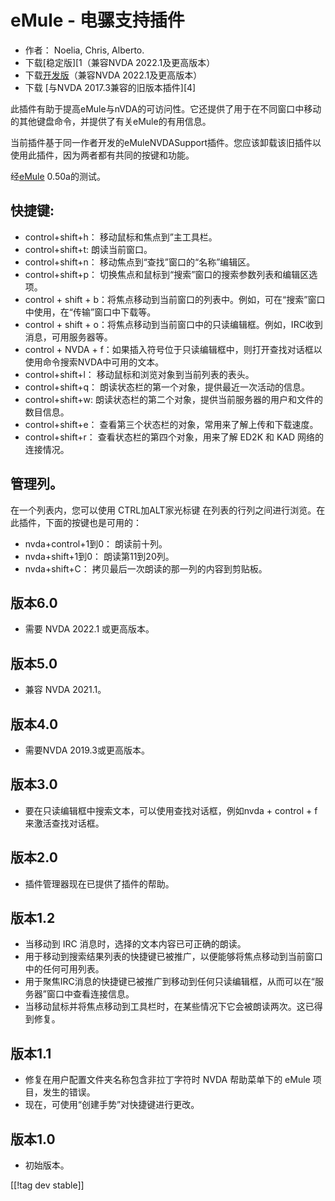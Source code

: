 # eMule - 电骡支持插件 #

*	作者： Noelia, Chris, Alberto.
*	下载[稳定版][1（兼容NVDA 2022.1及更高版本）
*	下载[开发版][3]（兼容NVDA 2022.1及更高版本）
*	下载 [与NVDA 2017.3兼容的旧版本插件][4]

此插件有助于提高eMule与nVDA的可访问性。它还提供了用于在不同窗口中移动的其他键盘命令，并提供了有关eMule的有用信息。

当前插件基于同一作者开发的eMuleNVDASupport插件。您应该卸载该旧插件以使用此插件，因为两者都有共同的按键和功能。

经[eMule][2] 0.50a的测试。

## 快捷键: ##

*	control+shift+h： 移动鼠标和焦点到”主工具栏。
*	control+shift+t: 朗读当前窗口。
*	control+shift+n： 移动焦点到“查找”窗口的“名称”编辑区。
*	control+shift+p： 切换焦点和鼠标到“搜索”窗口的搜索参数列表和编辑区选项。
*	control + shift + b：将焦点移动到当前窗口的列表中。例如，可在“搜索”窗口中使用，在“传输”窗口中下载等。
*	control + shift + o：将焦点移动到当前窗口中的只读编辑框。例如，IRC收到消息，可用服务器等。
*	control + NVDA + f：如果插入符号位于只读编辑框中，则打开查找对话框以使用命令搜索NVDA中可用的文本。
*	control+shift+l： 移动鼠标和浏览对象到当前列表的表头。
*	control+shift+q： 朗读状态栏的第一个对象，提供最近一次活动的信息。
*	control+shift+w: 朗读状态栏的第二个对象，提供当前服务器的用户和文件的数目信息。
*	control+shift+e： 查看第三个状态栏的对象，常用来了解上传和下载速度。
*	control+shift+r： 查看状态栏的第四个对象，用来了解 ED2K 和 KAD 网络的连接情况。

## 管理列。 ##

在一个列表内，您可以使用 CTRL加ALT家光标键 在列表的行列之间进行浏览。在此插件，下面的按键也是可用的：

*	nvda+control+1到0： 朗读前十列。
*	nvda+shift+1到0： 朗读第11到20列。
*	nvda+shift+C： 拷贝最后一次朗读的那一列的内容到剪贴板。

## 版本6.0
*	需要 NVDA 2022.1 或更高版本。

## 版本5.0
*	兼容 NVDA 2021.1。

## 版本4.0 ##
*	需要NVDA 2019.3或更高版本。

## 版本3.0 ##
*	 要在只读编辑框中搜索文本，可以使用查找对话框，例如nvda + control + f来激活查找对话框。

## 版本2.0 ##
*	 插件管理器现在已提供了插件的帮助。

## 版本1.2 ##
*	 当移动到 IRC 消息时，选择的文本内容已可正确的朗读。
*	 用于移动到搜索结果列表的快捷键已被推广，以便能够将焦点移动到当前窗口中的任何可用列表。
*	 用于聚焦IRC消息的快捷键已被推广到移动到任何只读编辑框，从而可以在“服务器”窗口中查看连接信息。
*	 当移动鼠标并将焦点移动到工具栏时，在某些情况下它会被朗读两次。这已得到修复。

## 版本1.1 ##
*	 修复在用户配置文件夹名称包含非拉丁字符时 NVDA 帮助菜单下的 eMule 项目，发生的错误。
*	 现在，可使用“创建手势”对快捷键进行更改。

## 版本1.0 ##
*	 初始版本。

[[!tag dev stable]]

[1]: https://addons.nvda-project.org/files/get.php?file=em

[2]: https://www.emule-project.net

[3]: https://addons.nvda-project.org/files/get.php?file=em-dev

